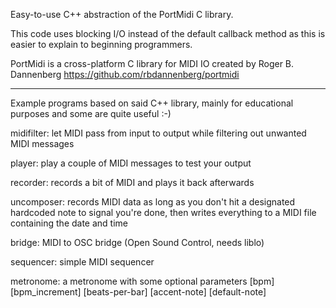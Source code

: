 Easy-to-use C++ abstraction of the PortMidi C library.

This code uses blocking I/O instead of the default callback method as this
is easier to explain to beginning programmers.

PortMidi is a cross-platform C library for MIDI IO
created by Roger B. Dannenberg
https://github.com/rbdannenberg/portmidi

---

Example programs based on said C++ library, mainly for educational purposes
and some are quite useful :-)

midifilter: let MIDI pass from input to output while filtering out unwanted MIDI messages

player: play a couple of MIDI messages to test your output

recorder: records a bit of MIDI and plays it back afterwards

uncomposer: records MIDI data as long as you don't hit a designated hardcoded note to signal you're done, then writes everything to a MIDI file containing the date and time

bridge: MIDI to OSC bridge (Open Sound Control, needs liblo)

sequencer: simple MIDI sequencer

metronome: a metronome with some optional parameters
    [bpm] [bpm_increment] [beats-per-bar] [accent-note] [default-note]

